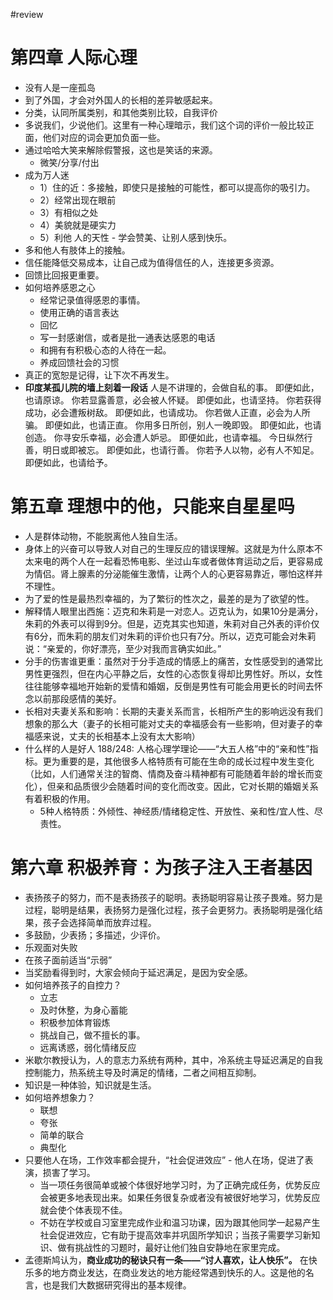 #review 

# 第四章 人际心理
- 没有人是一座孤岛
- 到了外国，才会对外国人的长相的差异敏感起来。
- 分类，认同所属类别，和其他类别比较，自我评价
- 多说我们，少说他们。这里有一种心理暗示，我们这个词的评价一般比较正面，他们对应的词会更加负面一些。
- 通过哈哈大笑来解除假警报，这也是笑话的来源。
	- 微笑/分享/付出
- 成为万人迷
	- 1）住的近：多接触，即使只是接触的可能性，都可以提高你的吸引力。
	- 2）经常出现在眼前
	- 3）有相似之处
	- 4）美貌就是硬实力
	- 5）利他 人的天性 - 学会赞美、让别人感到快乐。
- 多和他人有肢体上的接触。
- 信任能降低交易成本，让自己成为值得信任的人，连接更多资源。
- 回馈比回报更重要。
- 如何培养感恩之心
	- 经常记录值得感恩的事情。
	- 使用正确的语言表达
	- 回忆
	- 写一封感谢信，或者是批一通表达感恩的电话
	- 和拥有有积极心态的人待在一起。
	- 养成回馈社会的习惯
- 真正的宽恕是记得，让下次不再发生。
- **印度某孤儿院的墙上刻着一段话**
人是不讲理的，会做自私的事。
即便如此，也请原谅。
你若显露善意，必会被人怀疑。
即便如此，也请坚持。
你若获得成功，必会遭叛树敌。
即便如此，也请成功。
你若做人正直，必会为人所骗。
即便如此，也请正直。
你用多日所创，别人一晚即毁。
即便如此，也请创造。
你寻安乐幸福，必会遭人妒忌。
即便如此，也请幸福。
今日纵然行善，明日或即被忘。
即便如此，也请行善。
你若予人以物，必有人不知足。
即便如此，也请给予。

# 第五章 理想中的他，只能来自星星吗
- 人是群体动物，不能脱离他人独自生活。
- 身体上的兴奋可以导致人对自己的生理反应的错误理解。这就是为什么原本不太来电的两个人在一起看恐怖电影、坐过山车或者做体育运动之后，更容易成为情侣。肾上腺素的分泌能催生激情，让两个人的心更容易靠近，哪怕这样并不理性。
- 为了爱的性是最热烈幸福的，为了繁衍的性次之，最差的是为了欲望的性。
- 解释情人眼里出西施：迈克和朱莉是一对恋人。迈克认为，如果10分是满分，朱莉的外表可以得到9分。但是，迈克其实也知道，朱莉对自己外表的评价仅有6分，而朱莉的朋友们对朱莉的评价也只有7分。所以，迈克可能会对朱莉说：“亲爱的，你好漂亮，至少对我而言确实如此。”
- 分手的伤害谁更重：虽然对于分手造成的情感上的痛苦，女性感受到的通常比男性更强烈，但在内心平静之后，女性的心态恢复得却比男性好。所以，女性往往能够幸福地开始新的爱情和婚姻，反倒是男性有可能会用更长的时间去怀念以前那段感情的美好。
- 长相对夫妻关系和影响：长期的夫妻关系而言，长相所产生的影响远没有我们想象的那么大（妻子的长相可能对丈夫的幸福感会有一些影响，但对妻子的幸福感来说，丈夫的长相基本上没有太大影响）
- 什么样的人是好人 188/248: 人格心理学理论——“大五人格”中的“亲和性”指标。更为重要的是，其他很多人格特质有可能在生命的成长过程中发生变化（比如，人们通常关注的智商、情商及奋斗精神都有可能随着年龄的增长而变化），但亲和品质很少会随着时间的变化而改变。因此，它对长期的婚姻关系有着积极的作用。
	- 5种人格特质：外倾性、神经质/情绪稳定性、开放性、亲和性/宜人性、尽责性。

# 第六章 积极养育：为孩子注入王者基因
- 表扬孩子的努力，而不是表扬孩子的聪明。表扬聪明容易让孩子畏难。努力是过程，聪明是结果，表扬努力是强化过程，孩子会更努力。表扬聪明是强化结果，孩子会选择简单而放弃过程。
- 多鼓励，少表扬；多描述，少评价。
- 乐观面对失败
- 在孩子面前适当“示弱”
- 当奖励看得到时，大家会倾向于延迟满足，是因为安全感。
- 如何培养孩子的自控力？
	- 立志
	- 及时休整，为身心蓄能
	- 积极参加体育锻炼
	- 挑战自己，做不擅长的事。
	- 远离诱惑，弱化情绪反应
- 米歇尔教授认为，人的意志力系统有两种，其中，冷系统主导延迟满足的自我控制能力，热系统主导及时满足的情绪，二者之间相互抑制。
- 知识是一种体验，知识就是生活。
- 如何培养想象力？
	- 联想
	- 夸张
	- 简单的联合
	- 典型化
- 只要他人在场，工作效率都会提升，“社会促进效应” - 他人在场，促进了表演，损害了学习。
	- 当一项任务很简单或被个体很好地学习时，为了正确完成任务，优势反应会被更多地表现出来。如果任务很复杂或者没有被很好地学习，优势反应就会使个体表现不佳。
	- 不妨在学校或自习室里完成作业和温习功课，因为跟其他同学一起易产生社会促进效应，它有助于提高效率并巩固所学知识；当孩子需要学习新知识、做有挑战性的习题时，最好让他们独自安静地在家里完成。
- 孟德斯鸠认为，**商业成功的秘诀只有一条——“讨人喜欢，让人快乐”。** 在快乐多的地方商业发达，在商业发达的地方能经常遇到快乐的人。这是他的名言，也是我们大数据研究得出的基本规律。